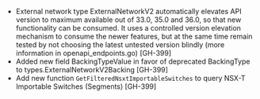 * External network type ExternalNetworkV2 automatically elevates API version to maximum available out of 33.0, 35.0 and
  36.0, so that new functionality can be consumed. It uses a controlled version elevation mechanism to consume the newer
  features, but at the same time remain tested by not choosing the latest untested version blindly (more information in
  openapi_endpoints.go) [GH-399]
* Added new field BackingTypeValue in favor of deprecated BackingType to types.ExternalNetworkV2Backing [GH-399]
* Add new function `GetFilteredNsxtImportableSwitches` to query NSX-T Importable Switches (Segments) [GH-399] 
